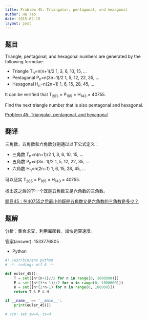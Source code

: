 ```yaml
---
title: Problem 45. Triangular, pentagonal, and hexagonal
author: He Tao
date: 2015-02-15
layout: post
---
```


## 题目

Triangle, pentagonal, and hexagonal numbers are generated by the following formulae:

+ Triangle        T<sub>n</sub>=n(n+1)/2         1, 3, 6, 10, 15, ...
+ Pentagonal      P<sub>n</sub>=n(3n−1)/2        1, 5, 12, 22, 35, ...
+ Hexagonal       H<sub>n</sub>=n(2n−1)          1, 6, 15, 28, 45, ...

<!--more-->
It can be verified that T<sub>285</sub> = P<sub>165</sub> = H<sub>143</sub> = 40755.

Find the next triangle number that is also pentagonal and hexagonal.

[Problem 45. Triangular, pentagonal, and hexagonal](https://projecteuler.net/problem=45 "Problem 45")

## 翻译

三角数，五角数和六角数分别通过以下公式定义：

+ 三角数         T<sub>n</sub>=n(n+1)/2         1, 3, 6, 10, 15, ...
+ 五角数         P<sub>n</sub>=n(3n−1)/2        1, 5, 12, 22, 35, ...
+ 六角数         H<sub>n</sub>=n(2n−1)          1, 6, 15, 28, 45, ...

可以证实 T<sub>285</sub> = P<sub>165</sub> = H<sub>143</sub> = 40755.

找出这之后的下一个既是五角数又是六角数的三角数。

[题目45：在40755之后最小的既是五角数又是六角数的三角数是多少？](http://pe.spiritzhang.com/index.php/2011-05-11-09-44-54/46-4540755 "题目45")

## 题解

分析：集合求交，利用库函数，加快运算速度。

答案(answer): 1533776805

+ Python

```python
#! /usr/bin/env python
# -*- coding: utf-8 -*-

def euler_45():
    T = set([n*(n+1)//2 for n in range(0, 1000000)])
    P = set([n*(3*n-1)//2 for n in range(0, 1000000)])
    H = set([n*(2*n-1) for n in range(0, 100000)])
    return T & P & H

if __name__ == '__main__':
    print(euler_45())

# vim: set sw=4, ts=4
```
